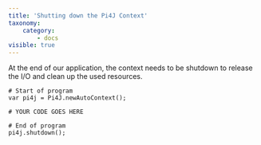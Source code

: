 ```yaml
---
title: 'Shutting down the Pi4J Context'
taxonomy:
    category:
        - docs
visible: true
---
```


At the end of our application, the context needs to be shutdown to release the I/O and clean up the used resources.

```
# Start of program
var pi4j = Pi4J.newAutoContext();

# YOUR CODE GOES HERE

# End of program
pi4j.shutdown();
```